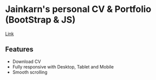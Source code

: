 # Jainkarn's personal CV & Portfolio (BootStrap & JS)

[Link](https://www.jainkarn.site/)

## Features
- Download CV
- Fully responsive with Desktop, Tablet and Mobile 
- Smooth scrolling